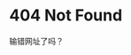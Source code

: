 <script>
var _hmt = _hmt || [];
(function() {
  var hm = document.createElement("script");
  hm.src = "https://hm.baidu.com/hm.js?900745f5364a23269d0f95e30b897c14";
  var s = document.getElementsByTagName("script")[0]; 
  s.parentNode.insertBefore(hm, s);
})();
</script>

# 404 Not Found
输错网址了吗？